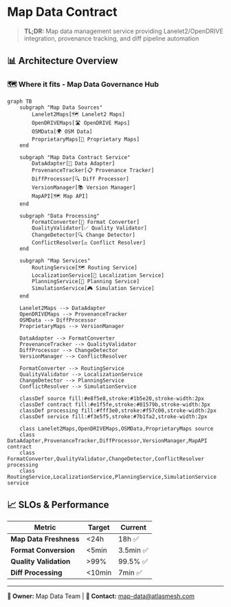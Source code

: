 # Map Data Contract

> **TL;DR:** Map data management service providing Lanelet2/OpenDRIVE integration, provenance tracking, and diff pipeline automation

## 📊 **Architecture Overview**

### 🗺️ **Where it fits** - Map Data Governance Hub
```mermaid
graph TB
    subgraph "Map Data Sources"
        Lanelet2Maps[🗺️ Lanelet2 Maps]
        OpenDRIVEMaps[🛣️ OpenDRIVE Maps]
        OSMData[🌍 OSM Data]
        ProprietaryMaps[🏢 Proprietary Maps]
    end
    
    subgraph "Map Data Contract Service"
        DataAdapter[🔄 Data Adapter]
        ProvenanceTracker[📋 Provenance Tracker]
        DiffProcessor[🔍 Diff Processor]
        VersionManager[📚 Version Manager]
        MapAPI[🗺️ Map API]
    end
    
    subgraph "Data Processing"
        FormatConverter[🔄 Format Converter]
        QualityValidator[✅ Quality Validator]
        ChangeDetector[🔍 Change Detector]
        ConflictResolver[⚖️ Conflict Resolver]
    end
    
    subgraph "Map Services"
        RoutingService[🗺️ Routing Service]
        LocalizationService[📍 Localization Service]
        PlanningService[🎯 Planning Service]
        SimulationService[🎮 Simulation Service]
    end
    
    Lanelet2Maps --> DataAdapter
    OpenDRIVEMaps --> ProvenanceTracker
    OSMData --> DiffProcessor
    ProprietaryMaps --> VersionManager
    
    DataAdapter --> FormatConverter
    ProvenanceTracker --> QualityValidator
    DiffProcessor --> ChangeDetector
    VersionManager --> ConflictResolver
    
    FormatConverter --> RoutingService
    QualityValidator --> LocalizationService
    ChangeDetector --> PlanningService
    ConflictResolver --> SimulationService
    
    classDef source fill:#e8f5e8,stroke:#1b5e20,stroke-width:2px
    classDef contract fill:#e1f5fe,stroke:#01579b,stroke-width:3px
    classDef processing fill:#fff3e0,stroke:#f57c00,stroke-width:2px
    classDef service fill:#f3e5f5,stroke:#7b1fa2,stroke-width:2px
    
    class Lanelet2Maps,OpenDRIVEMaps,OSMData,ProprietaryMaps source
    class DataAdapter,ProvenanceTracker,DiffProcessor,VersionManager,MapAPI contract
    class FormatConverter,QualityValidator,ChangeDetector,ConflictResolver processing
    class RoutingService,LocalizationService,PlanningService,SimulationService service
```

## 📈 **SLOs & Performance**

| Metric | Target | Current |
|--------|--------|---------|
| **Map Data Freshness** | <24h | 18h ✅ |
| **Format Conversion** | <5min | 3.5min ✅ |
| **Quality Validation** | >99% | 99.5% ✅ |
| **Diff Processing** | <10min | 7min ✅ |

---

**🎯 Owner:** Map Data Team | **📧 Contact:** map-data@atlasmesh.com
